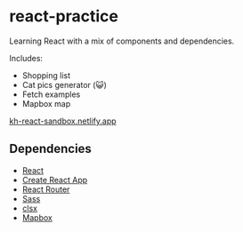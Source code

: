 # react-practice
Learning React with a mix of components and dependencies.

Includes:
- Shopping list
- Cat pics generator (😺)
- Fetch examples
- Mapbox map

[kh-react-sandbox.netlify.app](https://kh-react-sandbox.netlify.app/)

## Dependencies
- [React](https://reactjs.org/)
- [Create React App](https://create-react-app.dev)
- [React Router](https://reactrouterdotcom.fly.dev/)
- [Sass](https://sass-lang.com/)
- [clsx](https://www.npmjs.com/package/clsx)
- [Mapbox](https://www.mapbox.com/)
